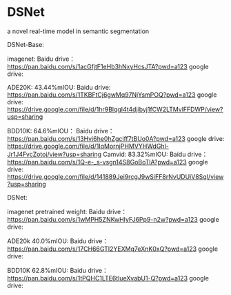 # DSNet
a novel real-time model in semantic segmentation

DSNet-Base:
  
  imagenet: Baidu drive：https://pan.baidu.com/s/1acGfjtF1eHb3hNxyHcsJTA?pwd=a123 
            google drive: 
  
  ADE20K: 43.44%mIOU: Baidu drive: https://pan.baidu.com/s/1TKBFtCj6gwMq97NjYsmPOQ?pwd=a123 
                      google drive: https://drive.google.com/file/d/1hr9BlqgI4t4djibyj1fCW2LTMvlFFDWP/view?usp=sharing
  
  BDD10K: 64.6%mIOU： Baidu drive：https://pan.baidu.com/s/13Hvi6he0hZgciff7tBUo0A?pwd=a123 
                      google drive: https://drive.google.com/file/d/1IqMornjPHMVYHWdGhl-Jr1J4FvcZotoj/view?usp=sharing
  Camvid: 83.32%mIOU: Baidu drive：https://pan.baidu.com/s/1Q-e-_s-vsgn14S8GoBoTlA?pwd=a123 
                      google drive: https://drive.google.com/file/d/141889Jei9rcgJ9wSiFF8rNvUDUiV8SqI/view?usp=sharing           

DSNet:

  imagenet pretrained weight: Baidu drive：https://pan.baidu.com/s/1wMPH5ZNKwHIyFJ6Pp9-n2w?pwd=a123 
                              google drive:
  
  ADE20k 40.0%mIOU: Baidu drive：https://pan.baidu.com/s/17CH66GTI2YEXMq7eXnK0xQ?pwd=a123 
                    google drive:
  
  BDD10K 62.8%mIOU: Baidu drive：https://pan.baidu.com/s/1tPQHC1LTE6tlueXvabU1-Q?pwd=a123 
                    google drive:

